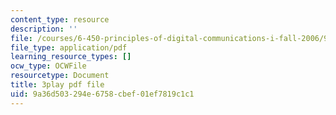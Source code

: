 ```yaml
---
content_type: resource
description: ''
file: /courses/6-450-principles-of-digital-communications-i-fall-2006/9a36d503294e6758cbef01ef7819c1c1_QstZW4N4SX8.pdf
file_type: application/pdf
learning_resource_types: []
ocw_type: OCWFile
resourcetype: Document
title: 3play pdf file
uid: 9a36d503-294e-6758-cbef-01ef7819c1c1
---
```

